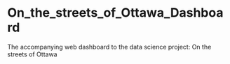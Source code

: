 # On_the_streets_of_Ottawa_Dashboard
The accompanying web dashboard to the data science project: On the streets of Ottawa
